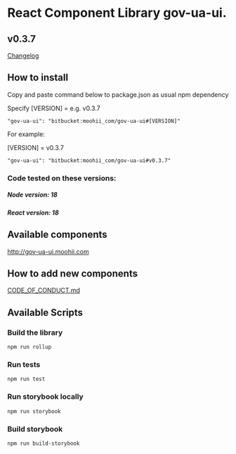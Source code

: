 # React Component Library gov-ua-ui. 

## v0.3.7
[Changelog](Changelog.md)

## How to install

Copy and paste command below to package.json as usual npm dependency

Specify [VERSION] = e.g. v0.3.7
```
"gov-ua-ui": "bitbucket:moohii_com/gov-ua-ui#[VERSION]"
```

For example:

[VERSION] = v0.3.7

```
"gov-ua-ui": "bitbucket:moohii_com/gov-ua-ui#v0.3.7"
```

### Code tested on these versions:

##### Node version: 18

##### React version: 18 

## Available components

http://gov-ua-ui.moohii.com

## How to add new components

[CODE_OF_CONDUCT.md](CODE_OF_CONDUCT.md)

## Available Scripts

### Build the library

```
npm run rollup
```

### Run tests

```
npm run test
```

### Run storybook locally

```
npm run storybook
```

### Build storybook

```
npm run build-storybook
```
